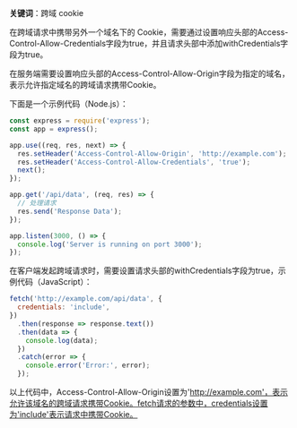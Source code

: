 **关键词**：跨域 cookie

在跨域请求中携带另外一个域名下的 Cookie，需要通过设置响应头部的Access-Control-Allow-Credentials字段为true，并且请求头部中添加withCredentials字段为true。

在服务端需要设置响应头部的Access-Control-Allow-Origin字段为指定的域名，表示允许指定域名的跨域请求携带Cookie。

下面是一个示例代码（Node.js）：
```javascript
const express = require('express');
const app = express();

app.use((req, res, next) => {
  res.setHeader('Access-Control-Allow-Origin', 'http://example.com');
  res.setHeader('Access-Control-Allow-Credentials', 'true');
  next();
});

app.get('/api/data', (req, res) => {
  // 处理请求
  res.send('Response Data');
});

app.listen(3000, () => {
  console.log('Server is running on port 3000');
});
```

在客户端发起跨域请求时，需要设置请求头部的withCredentials字段为true，示例代码（JavaScript）：
```javascript
fetch('http://example.com/api/data', {
  credentials: 'include',
})
  .then(response => response.text())
  .then(data => {
    console.log(data);
  })
  .catch(error => {
    console.error('Error:', error);
  });
```

以上代码中，Access-Control-Allow-Origin设置为'http://example.com'，表示允许该域名的跨域请求携带Cookie。fetch请求的参数中，credentials设置为'include'表示请求中携带Cookie。
